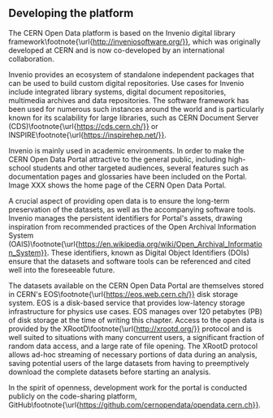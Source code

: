 ## Developing the platform

The CERN Open Data platform is based on the Invenio digital library framework\footnote{\url{http://inveniosoftware.org/}}, which was originally developed at CERN and is now co-developed by an international collaboration.

Invenio provides an ecosystem of standalone independent packages that can be used to build custom digital repositories. Use cases for Invenio include integrated library systems, digital document repositories, multimedia archives and data repositories. The software framework has been used for numerous such instances around the world and is particularly known for its scalability for large libraries, such as CERN Document Server (CDS)\footnote{\url{https://cds.cern.ch/}} or INSPIRE\footnote{\url{https://inspirehep.net/}}.

Invenio is mainly used in academic environments. In order to make the CERN Open Data Portal attractive to the general public, including high-school students and other targeted audiences, several features such as documentation pages and glossaries have been included on the Portal. Image XXX shows the home page of the CERN Open Data Portal.

A crucial aspect of providing open data is to ensure the long-term preservation of the datasets, as well as the accompanying software tools. Invenio manages the persistent identifiers for Portal's assets, drawing inspiration from recommended practices of the Open Archival Information System (OAIS)\footnote{\url{https://en.wikipedia.org/wiki/Open_Archival_Information_System}}. These identifiers, known as Digital Object Identifiers (DOIs) ensure that the datasets and software tools can be referenced and cited well into the foreseeable future.

The datasets available on the CERN Open Data Portal are themselves stored in CERN's EOS\footnote{\url{https://eos.web.cern.ch/}} disk storage system. EOS is a disk-based service that provides low-latency storage infrastructure for physics use cases. EOS manages over 120 petabytes (PB) of disk storage at the time of writing this chapter. Access to the open data is provided by the XRootD\footnote{\url{http://xrootd.org/}} protocol and is well suited to situations with many concurrent users, a significant fraction of random data access, and a large rate of file opening. The XRootD protocol allows ad-hoc streaming of necessary portions of data during an analysis, saving potential users of the large datasets from having to preemptively download the complete datasets before starting an analysis.

In the spirit of openness, development work for the portal is conducted publicly on the code-sharing platform, GitHub\footnote{\url{https://github.com/cernopendata/opendata.cern.ch}}.
